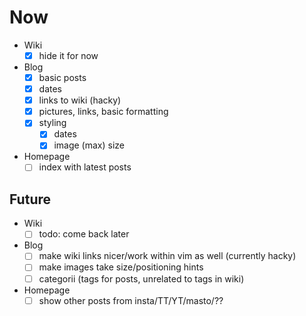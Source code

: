 # Now

- Wiki
  - [x] hide it for now

- Blog
  - [x] basic posts
  - [x] dates
  - [x] links to wiki (hacky)
  - [x] pictures, links, basic formatting
  - [x] styling
    - [x] dates
    - [x] image (max) size

- Homepage
  - [ ] index with latest posts

## Future
- Wiki
  - [ ] todo: come back later

- Blog
  - [ ] make wiki links nicer/work within vim as well (currently hacky)
  - [ ] make images take size/positioning hints
  - [ ] categorii (tags for posts, unrelated to tags in wiki)

- Homepage
  - [ ] show other posts from insta/TT/YT/masto/??
